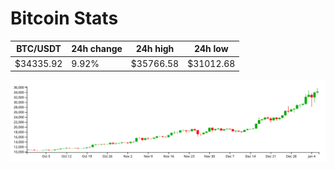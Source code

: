 # Bitcoin Stats

BTC/USDT|24h change|24h high|24h low|
|---|---|---|---|
|$34335.92|9.92%|$35766.58|$31012.68|

<img src="./chart.svg">

